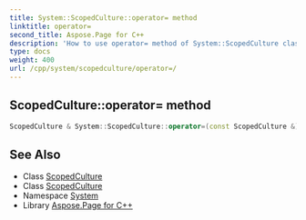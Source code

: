 ```yaml
---
title: System::ScopedCulture::operator= method
linktitle: operator=
second_title: Aspose.Page for C++
description: 'How to use operator= method of System::ScopedCulture class in C++.'
type: docs
weight: 400
url: /cpp/system/scopedculture/operator=/
---
```

## ScopedCulture::operator= method




```cpp
ScopedCulture & System::ScopedCulture::operator=(const ScopedCulture &)=delete
```

## See Also

* Class [ScopedCulture](../)
* Class [ScopedCulture](../)
* Namespace [System](../../)
* Library [Aspose.Page for C++](../../../)
